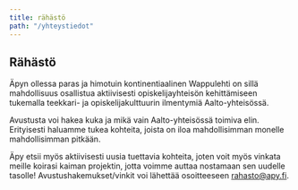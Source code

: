 ```yaml
---
title: rähästö
path: "/yhteystiedot"
---
```


## Rähästö

Äpyn ollessa paras ja himotuin kontinentiaalinen Wappulehti on sillä mahdollisuus osallistua aktiivisesti opiskelijayhteisön kehittämiseen tukemalla teekkari- ja opiskelijakulttuurin ilmentymiä Aalto-yhteisössä.

Avustusta voi hakea kuka ja mikä vain Aalto-yhteisössä toimiva elin. Erityisesti haluamme tukea kohteita, joista on iloa mahdollisimman monelle mahdollisimman pitkään.

Äpy etsii myös aktiivisesti uusia tuettavia kohteita, joten voit myös vinkata meille koirasi kaiman projektin, jotta voimme auttaa nostamaan sen uudelle tasolle!
Avustushakemukset/vinkit voi lähettää osoitteeseen rahasto@apy.fi.
